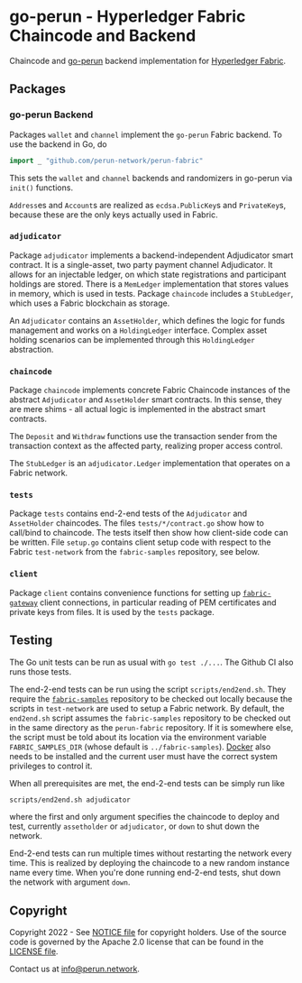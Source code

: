 # go-perun - Hyperledger Fabric Chaincode and Backend

Chaincode and [go-perun](https://github.com/hyperledger-labs/go-perun/) backend implementation
for [Hyperledger Fabric](https://github.com/hyperledger/fabric).

## Packages

### go-perun Backend

Packages `wallet` and `channel` implement the `go-perun` Fabric backend. To use the backend in Go, do

```go
import _ "github.com/perun-network/perun-fabric"
```

This sets the `wallet` and `channel` backends and randomizers in go-perun via
`init()` functions.

`Address`es and `Account`s are realized as `ecdsa.PublicKey`s and `PrivateKey`s, because these are the only keys
actually used in Fabric.

### `adjudicator`

Package `adjudicator` implements a backend-independent Adjudicator smart contract. It is a single-asset, two party
payment channel Adjudicator. It allows for an injectable ledger, on which state registrations and participant holdings
are stored. There is a `MemLedger` implementation that stores values in memory, which is used in tests.
Package `chaincode` includes a `StubLedger`, which uses a Fabric blockchain as storage.

An `Adjudicator` contains an `AssetHolder`, which defines the logic for funds management and works on a `HoldingLedger`
interface. Complex asset holding scenarios can be implemented through this `HoldingLedger` abstraction.

### `chaincode`

Package `chaincode` implements concrete Fabric Chaincode instances of the abstract `Adjudicator` and `AssetHolder` smart
contracts. In this sense, they are mere shims - all actual logic is implemented in the abstract smart contracts.

The `Deposit` and `Withdraw` functions use the transaction sender from the transaction context as the affected party,
realizing proper access control.

The `StubLedger` is an `adjudicator.Ledger` implementation that operates on a Fabric network.

### `tests`

Package `tests` contains end-2-end tests of the `Adjudicator` and `AssetHolder`
chaincodes. The files `tests/*/contract.go` show how to call/bind to chaincode. The tests itself then show how
client-side code can be written. File `setup.go` contains client setup code with respect to the Fabric
`test-network` from the `fabric-samples` repository, see below.

### `client`

Package `client` contains convenience functions for setting up
[`fabric-gateway`](https://github.com/hyperledger/fabric-gateway) client connections, in particular reading of PEM
certificates and private keys from files. It is used by the `tests` package.

## Testing

The Go unit tests can be run as usual with `go test ./...`. The Github CI also runs those tests.

The end-2-end tests can be run using the script `scripts/end2end.sh`. They require
the [`fabric-samples`](https://github.com/hyperledger/fabric-samples)
repository to be checked out locally because the scripts in `test-network` are used to setup a Fabric network. By
default, the `end2end.sh` script assumes the
`fabric-samples` repository to be checked out in the same directory as the
`perun-fabric` repository. If it is somewhere else, the script must be told about its location via the environment
variable `FABRIC_SAMPLES_DIR` (whose default is `../fabric-samples`). [Docker](https://www.docker.com/) also needs to be
installed and the current user must have the correct system privileges to control it.

When all prerequisites are met, the end-2-end tests can be simply run like

```sh
scripts/end2end.sh adjudicator
```

where the first and only argument specifies the chaincode to deploy and test, currently `assetholder` or `adjudicator`,
or `down` to shut down the network.

End-2-end tests can run multiple times without restarting the network every time. This is realized by deploying the
chaincode to a new random instance name every time. When you're done running end-2-end tests, shut down the network with
argument `down`.

## Copyright

Copyright 2022 - See [NOTICE file](NOTICE) for copyright holders. Use of the source code is governed by the Apache 2.0
license that can be found in the [LICENSE file](LICENSE).

Contact us at [info@perun.network](mailto:info@perun.network).
